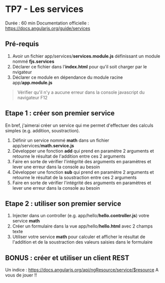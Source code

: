 # TP7 - Les services

Durée : 60 min
Documentation officielle : https://docs.angularjs.org/guide/services

## Pré-requis

 1. Avoir un fichier app/services/**services.module.js** définissant un module nommé **fjs.services** 
 2. Déclarer ce fichier dans l'**index.html** pour qu'il soit charger par le nvigateur
 3. Déclarer ce module en dépendance du module racine app/**app.module.js**

> Vérifier qu'il n'y a aucune erreur dans la console javascript du navigateur F12


## Etape 1 : créer son premier service

En bref, j'aimerai créer un service qui me permet d'effectuer des calculs simples (e.g. addition, soustraction).

 1. Définir un service nommé **math** dans un fichier app/services/**math.service.js**
 2. Développer une fonction **add** qui prend en paramètre 2 arguments et retourne le résultat de l'addition entre ces 2 arguments
 3. Faire en sorte de vérifier l'intégrité des arguments en paramètres et lever une erreur dans la console au besoin
 4. Développer une fonction **sub** qui prend en paramètre 2 arguments et retourne le résultat de la soustraction entre ces 2 arguments
 5. Faire en sorte de vérifier l'intégrité des arguments en paramètres et lever une erreur dans la console au besoin

## Etape 2 : utiliser son premier service

 1. Injecter dans un controller (e.g. app/hello/**hello.controller.js**) votre service **math**
 2. Créer un formulaire dans la vue app/hello/**hello.html** avec 2 champs texte
 3. Utiliser votre service **math** pour calculer et afficher le résultat de l'addition et de la soustraction des valeurs saisies dans le formulaire
 
## BONUS : créer et utiliser un client REST

Un indice : https://docs.angularjs.org/api/ngResource/service/$resource 
A vous de jouer !!